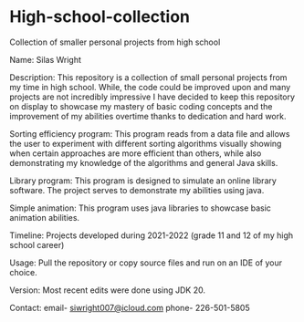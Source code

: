 # High-school-collection
 Collection of smaller personal projects from high school
 
Name: Silas Wright

Description: This repository is a collection of small personal projects from my time in high school. While, the code could be improved upon and many projects are not incredibly impressive I have decided to keep this repository on display to showcase my mastery of basic coding concepts and the improvement of my abilities overtime thanks to dedication and hard work.

Sorting efficiency program: This program reads from a data file and allows the user to experiment with different sorting algorithms visually showing when certain approaches are more efficient than others, while also demonstrating my knowledge of the algorithms and general Java skills.

Library program: This program is designed to simulate an online library software. The project serves to demonstrate my abilities using java.

Simple animation: This program uses java libraries to showcase basic animation abilities.

Timeline: Projects developed during 2021-2022 (grade 11 and 12 of my high school career)

Usage: Pull the repository or copy source files and run on an IDE of your choice.

Version: Most recent edits were done using JDK 20.

Contact: email- siwright007@icloud.com phone- 226-501-5805
